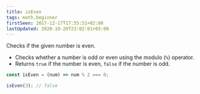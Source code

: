 ```yaml
---
title: isEven
tags: math,beginner
firstSeen: 2017-12-17T17:55:51+02:00
lastUpdated: 2020-10-20T23:02:01+03:00
---
```


Checks if the given number is even.

- Checks whether a number is odd or even using the modulo (`%`) operator.
- Returns `true` if the number is even, `false` if the number is odd.

```js
const isEven = (num) => num % 2 === 0;
```

```js
isEven(3); // false
```
